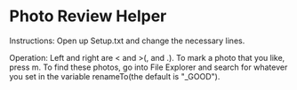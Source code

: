 # Photo Review Helper

Instructions:
Open up Setup.txt and change the necessary lines.

Operation:
Left and right are < and >(, and .). To mark a photo that you like, press m. To find these photos, go into File Explorer and search for whatever you set in the variable renameTo(the default is "_GOOD").
